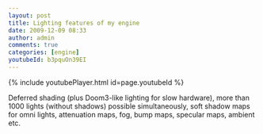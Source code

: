 ```yaml
---
layout: post
title: Lighting features of my engine
date: 2009-12-09 08:33
author: admin
comments: true
categories: [engine]
youtubeId: b3pquOn39EI
---
```


{% include youtubePlayer.html id=page.youtubeId %}

Deferred shading (plus Doom3-like lighting for slow hardware), more than 1000 lights (without shadows) possible simultaneously, soft shadow maps for omni lights, attenuation maps, fog, bump maps, specular maps, ambient etc.
